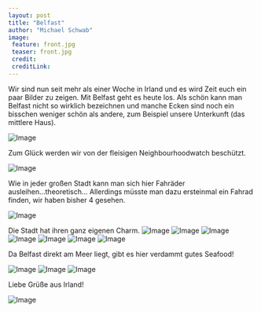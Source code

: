 ```yaml
---
layout: post
title: "Belfast"
author: "Michael Schwab"
image:
 feature: front.jpg
 teaser: front.jpg
 credit:
 creditLink:
---
```


Wir sind nun seit mehr als einer Woche in Irland und es wird Zeit euch ein paar Bilder zu zeigen. Mit Belfast geht es heute los.
Als schön kann man Belfast nicht so wirklich bezeichnen und manche Ecken sind noch ein bisschen weniger schön als andere, zum Beispiel unsere Unterkunft (das mittlere Haus).

![Image](assets/img/DSCN5780.JPG)

Zum Glück werden wir von der fleisigen Neighbourhoodwatch beschützt.

![Image](assets/img/DSCN5793.JPG)

Wie in jeder großen Stadt kann man sich hier Fahräder ausleihen...theoretisch...
Allerdings müsste man dazu ersteinmal ein Fahrad finden, wir haben bisher 4 gesehen.

![Image](assets/img/DSCN5784.JPG)

Die Stadt hat ihren ganz eigenen Charm.
![Image](assets/img/DSCN5788.JPG)
![Image](assets/img/DSCN5791.JPG)
![Image](assets/img/DSCN5808.JPG)
![Image](assets/img/DSCN5814.JPG)
![Image](assets/img/DSCN5815.JPG)
![Image](assets/img/DSCN5817.JPG)
![Image](assets/img/DSCN5833.JPG)

Da Belfast direkt am Meer liegt, gibt es hier verdammt gutes Seafood!

![Image](assets/img/DSCN5821.JPG)
![Image](assets/img/DSCN5823.JPG)
![Image](assets/img/DSCN5826.JPG)

Liebe Grüße aus Irland! 

![Image](assets/img/DSCN5810.JPG)

